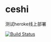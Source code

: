 # ceshi
测试heroke线上部署

[![Build Status](https://travis-ci.org/zuozuolovegit/ceshi.svg?branch=master)](https://travis-ci.org/zuozuolovegit/ceshi)